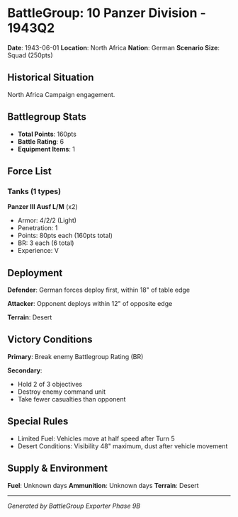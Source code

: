 # BattleGroup: 10 Panzer Division - 1943Q2

**Date**: 1943-06-01
**Location**: North Africa
**Nation**: German
**Scenario Size**: Squad (250pts)

## Historical Situation

North Africa Campaign engagement.

## Battlegroup Stats

- **Total Points**: 160pts
- **Battle Rating**: 6
- **Equipment Items**: 1

## Force List

### Tanks (1 types)

**Panzer III Ausf L/M** (x2)
- Armor: 4/2/2 (Light)
- Penetration: 1
- Points: 80pts each (160pts total)
- BR: 3 each (6 total)
- Experience: V


## Deployment

**Defender**: German forces deploy first, within 18" of table edge

**Attacker**: Opponent deploys within 12" of opposite edge

**Terrain**: Desert

## Victory Conditions

**Primary**: Break enemy Battlegroup Rating (BR)

**Secondary**:
- Hold 2 of 3 objectives
- Destroy enemy command unit
- Take fewer casualties than opponent

## Special Rules

- Limited Fuel: Vehicles move at half speed after Turn 5
- Desert Conditions: Visibility 48" maximum, dust after vehicle movement

## Supply & Environment

**Fuel**: Unknown days
**Ammunition**: Unknown days
**Terrain**: Desert

---

*Generated by BattleGroup Exporter Phase 9B*
